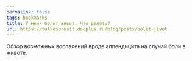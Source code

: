 ```yaml
---
permalink: false
tags: bookmarks
title: У меня болит живот. Что делать?
url: https://tolkosprosit.docplus.ru/blog/posts/bolit-jivot
---
```

Обзор возможных воспалений вроде аппендицита на случай боли в животе.
